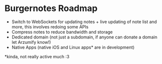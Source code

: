 # Burgernotes Roadmap

- Switch to WebSockets for updating notes + live updating of note list and more, this involves redoing some APIs
- Compress notes to reduce bandwidth and storage
- Dedicated domain (not just a subdomain, if anyone can donate a domain let Arzumify know!)
- Native Apps (native iOS and Linux apps* are in development)

*kinda, not really active much :3
